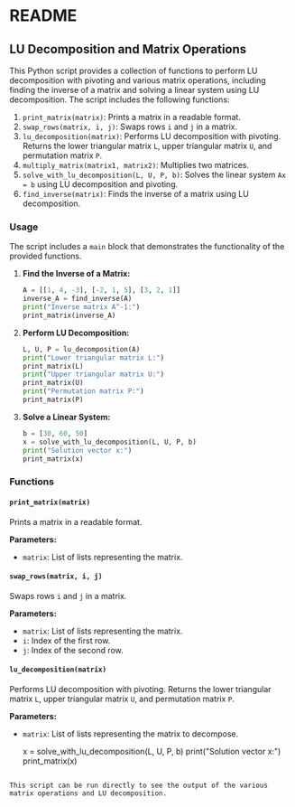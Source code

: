 # README

## LU Decomposition and Matrix Operations

This Python script provides a collection of functions to perform LU decomposition with pivoting and various matrix operations, including finding the inverse of a matrix and solving a linear system using LU decomposition. The script includes the following functions:

1. `print_matrix(matrix)`: Prints a matrix in a readable format.
2. `swap_rows(matrix, i, j)`: Swaps rows `i` and `j` in a matrix.
3. `lu_decomposition(matrix)`: Performs LU decomposition with pivoting. Returns the lower triangular matrix `L`, upper triangular matrix `U`, and permutation matrix `P`.
4. `multiply_matrix(matrix1, matrix2)`: Multiplies two matrices.
5. `solve_with_lu_decomposition(L, U, P, b)`: Solves the linear system `Ax = b` using LU decomposition and pivoting.
6. `find_inverse(matrix)`: Finds the inverse of a matrix using LU decomposition.

### Usage

The script includes a `main` block that demonstrates the functionality of the provided functions.

1. **Find the Inverse of a Matrix:**
   ```python
   A = [[1, 4, -3], [-2, 1, 5], [3, 2, 1]]
   inverse_A = find_inverse(A)
   print("Inverse matrix A^-1:")
   print_matrix(inverse_A)
   ```

2. **Perform LU Decomposition:**
   ```python
   L, U, P = lu_decomposition(A)
   print("Lower triangular matrix L:")
   print_matrix(L)
   print("Upper triangular matrix U:")
   print_matrix(U)
   print("Permutation matrix P:")
   print_matrix(P)
   ```

3. **Solve a Linear System:**
   ```python
   b = [30, 60, 50]
   x = solve_with_lu_decomposition(L, U, P, b)
   print("Solution vector x:")
   print_matrix(x)
   ```

### Functions

#### `print_matrix(matrix)`
Prints a matrix in a readable format.

**Parameters:**
- `matrix`: List of lists representing the matrix.

#### `swap_rows(matrix, i, j)`
Swaps rows `i` and `j` in a matrix.

**Parameters:**
- `matrix`: List of lists representing the matrix.
- `i`: Index of the first row.
- `j`: Index of the second row.

#### `lu_decomposition(matrix)`
Performs LU decomposition with pivoting. Returns the lower triangular matrix `L`, upper triangular matrix `U`, and permutation matrix `P`.

**Parameters:**
- `matrix`: List of lists representing the matrix to decompose.


    x = solve_with_lu_decomposition(L, U, P, b)
    print("Solution vector x:")
    print_matrix(x)
```

This script can be run directly to see the output of the various matrix operations and LU decomposition.
